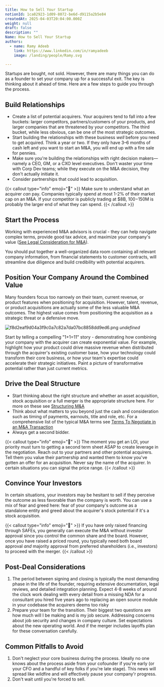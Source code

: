 ```yaml
---
title: How to Sell Your Startup
notionId: 1ca82923-1d09-8072-be6d-d9115a2b5e84
createdAt: 2025-04-03T20:04:00.000Z
weight: null
draft: false
description: ""
Name: How to Sell Your Startup
authors:
  - name: Ramy Adeeb
    link: https://www.linkedin.com/in/ramyadeeb
    image: /landing/people/Ramy.svg

---
```



Startups are bought, not sold. However, there are many things you can do as a founder to set your company up for a successful exit. The key is thinking about it ahead of time. Here are a few steps to guide you through the process.


## Build Relationships

- Create a list of potential acquirers. Your acquirers tend to fall into a few buckets: larger competitors, partners/customers of your products, and larger companies that are threatened by your competitors. The third bucket, while less obvious, can be one of the most strategic outcomes.
- Start building the relationships with these business _well_ before you need to get acquired. Think a year or two. If they only have 3–6 months of cash left and you want to start an M&A, you will end up with a fire sale for pennies.
- Make sure you're building the relationships with right decision makers—namely a CEO, GM, or a CXO level executives.  Don't waster your time with Corp Dev teams; while they execute on the M&A decision, they don't actually initiate it.
- Consider partnerships that could lead to acquisition.

{{< callout type="info" emoji="📄" >}}
Make sure to understand what an acquirer _can_ pay. Companies typically spend at most 1-2% of their market cap on an M&A. If your competitor is publicly trading at $8B, $100-$150M is probably the larger end of what they can spend.
{{< /callout >}}


## Start the Process


Working with experienced M&A advisors is crucial - they can help navigate complex terms, provide good tax advice, and maximize your company's value ([See Legal Consideration for M&A](/docs/founders-handbook/mergers-and-acquisitions/legal-considerations/)).


You should put together a well-organized data room containing all relevant company information, from financial statements to customer contracts, will streamline due diligence and build credibility with potential acquirers.


## Position Your Company Around the Combined Value


Many founders focus too narrowly on their team, current revenue, or product features when positioning for acquisition. However, talent, revenue, or product acquisitions are actually some of the less valuable M&A outcomes. The highest value comes from positioning the acquisition as a strategic threat or a defensive move.


![f8d2eaf9d04a3f9c0a7c82a7da07bc8858dd9ed6.png](/notion_assets/f8d2eaf9d04a3f9c0a7c82a7da07bc8858dd9ed6.png) *undefined*


Start by telling a compelling "1+1=11" story - demonstrating how combining your company with the acquirer can create exponential value. For example, highlight how your product could drive massive revenue when distributed through the acquirer's existing customer base, how your technology could transform their core business, or how your team's expertise could accelerate their strategic initiatives. Paint a picture of transformative potential rather than just current metrics.


## Drive the Deal Structure

- Start thinking about the right structure and whether an asset acquisition, stock acquisition or a full merger is the appropriate structure here. For more on these see [Structuring M&A](https://1984.vc/docs/founders-handbook/mergers-and-acquisitions/structuring/)
- Think about what matters to you beyond just the cash and consideration such as timing of payments, earnouts, title and role, etc. For a comprehensive list of the typical M&A terms see [Terms To Negotiate in an M&A Transaction](https://1984.vc/docs/founders-handbook/mergers-and-acquisitions/terms/)
- Always get a second bidder.

{{< callout type="info" emoji="📄" >}}
The moment you get an LOI, your priority must turn to getting a second term sheet ASAP to create leverage in the negotiation. Reach out to your partners and other potential acquirers. Tell them you value their partnership and wanted them to know you've gotten an offer for an acquisition. Never say the name of the acquirer. In certain situations you can signal the price range.
{{< /callout >}}


## Convince Your Investors


In certain situations, your investors may be hesitant to sell if they perceive the outcome as less favorable than the company is worth. You can use a mix of fear and greed here: fear of your company's outcome as a standalone entity and greed about the acquirer's stock potential if it's a stock acquisition.


{{< callout type="info" emoji="📄" >}}
If you have only raised financing through SAFEs, you generally can execute the M&A without investor approval since you control the common share and the board. However, once you have raised a priced round, you typically need both board approval _and_ majority approval from preferred shareholders (i.e., investors) to proceed with the merger.
{{< /callout >}}


## Post-Deal Considerations

1. The period between signing and closing is typically the most demanding phase in the life of the founder, requiring extensive documentation, legal reviews, and detailed integration planning. Expect 4-8 weeks of around the clock work dealing with every detail from a missing NDA for a consultant you hired five years ago to replacing an open source module in your codebase the acquirers deems too risky
2. Prepare your team for the transition. Their biggest two questions are how much will I be making and is my job secure. Addressing concerns about job security and changes in company culture. Set expectations about the new operating world. And if the merger includes layoffs plan for these conversation carefully.

## Common Pitfalls to Avoid

1. Don't neglect your core business during the process. Ideally no one knows about the process aside from your cofounder if you're early (or your CFO and a handful of key folks if you're late stage). This news will spread like wildfire and will effectively pause your company'r progress.
2. Don't wait until you're forced to sell.
